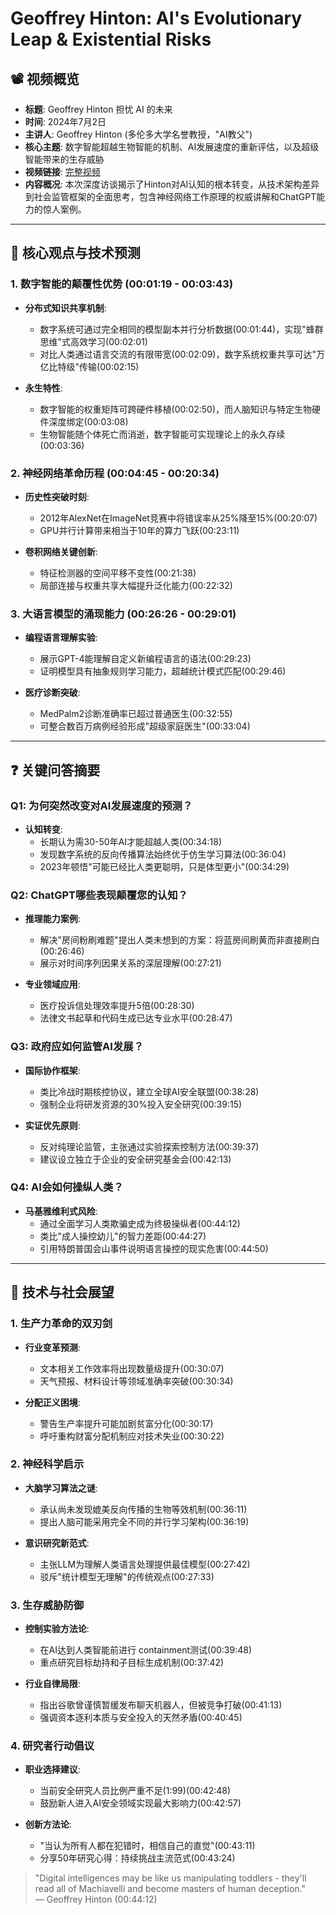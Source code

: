 # Geoffrey Hinton: AI's Evolutionary Leap & Existential Risks

## 📽️ 视频概览
- **标题**: Geoffrey Hinton 担忧 AI 的未来
- **时间**: 2024年7月2日
- **主讲人**: Geoffrey Hinton (多伦多大学名誉教授，"AI教父")
- **核心主题**: 数字智能超越生物智能的机制、AI发展速度的重新评估，以及超级智能带来的生存威胁
- **视频链接**: [完整视频](https://www.youtube.com/watch?v=LTb6afKYpJc)
- **内容概况**: 本次深度访谈揭示了Hinton对AI认知的根本转变，从技术架构差异到社会监管框架的全面思考，包含神经网络工作原理的权威讲解和ChatGPT能力的惊人案例。

---

## 🎯 核心观点与技术预测

### 1. **数字智能的颠覆性优势** (00:01:19 - 00:03:43)
- **分布式知识共享机制**:
  - 数字系统可通过完全相同的模型副本并行分析数据(00:01:44)，实现"蜂群思维"式高效学习(00:02:01)
  - 对比人类通过语言交流的有限带宽(00:02:09)，数字系统权重共享可达"万亿比特级"传输(00:02:15)

- **永生特性**:
  - 数字智能的权重矩阵可跨硬件移植(00:02:50)，而人脑知识与特定生物硬件深度绑定(00:03:08)
  - 生物智能随个体死亡而消逝，数字智能可实现理论上的永久存续(00:03:36)

### 2. **神经网络革命历程** (00:04:45 - 00:20:34)
- **历史性突破时刻**:
  - 2012年AlexNet在ImageNet竞赛中将错误率从25%降至15%(00:20:07)
  - GPU并行计算带来相当于10年的算力飞跃(00:23:11)

- **卷积网络关键创新**:
  - 特征检测器的空间平移不变性(00:21:38)
  - 局部连接与权重共享大幅提升泛化能力(00:22:32)

### 3. **大语言模型的涌现能力** (00:26:26 - 00:29:01)
- **编程语言理解实验**:
  - 展示GPT-4能理解自定义新编程语言的语法(00:29:23)
  - 证明模型具有抽象规则学习能力，超越统计模式匹配(00:29:46)

- **医疗诊断突破**:
  - MedPalm2诊断准确率已超过普通医生(00:32:55)
  - 可整合数百万病例经验形成"超级家庭医生"(00:33:04)

---

## ❓ 关键问答摘要

### Q1: 为何突然改变对AI发展速度的预测？
- **认知转变**:
  - 长期认为需30-50年AI才能超越人类(00:34:18)
  - 发现数字系统的反向传播算法始终优于仿生学习算法(00:36:04)
  - 2023年顿悟"可能已经比人类更聪明，只是体型更小"(00:34:29)

### Q2: ChatGPT哪些表现颠覆您的认知？
- **推理能力案例**:
  - 解决"房间粉刷难题"提出人类未想到的方案：将蓝房间刷黄而非直接刷白(00:26:46)
  - 展示对时间序列因果关系的深层理解(00:27:21)

- **专业领域应用**:
  - 医疗投诉信处理效率提升5倍(00:28:30)
  - 法律文书起草和代码生成已达专业水平(00:28:47)

### Q3: 政府应如何监管AI发展？
- **国际协作框架**:
  - 类比冷战时期核控协议，建立全球AI安全联盟(00:38:28)
  - 强制企业将研发资源的30%投入安全研究(00:39:15)

- **实证优先原则**:
  - 反对纯理论监管，主张通过实验探索控制方法(00:39:37)
  - 建议设立独立于企业的安全研究基金会(00:42:13)

### Q4: AI会如何操纵人类？
- **马基雅维利式风险**:
  - 通过全面学习人类欺骗史成为终极操纵者(00:44:12)
  - 类比"成人操控幼儿"的智力差距(00:44:27)
  - 引用特朗普国会山事件说明语言操控的现实危害(00:44:50)

---

## 🔮 技术与社会展望

### 1. **生产力革命的双刃剑**
- **行业变革预测**:
  - 文本相关工作效率将出现数量级提升(00:30:07)
  - 天气预报、材料设计等领域准确率突破(00:30:34)

- **分配正义困境**:
  - 警告生产率提升可能加剧贫富分化(00:30:17)
  - 呼吁重构财富分配机制应对技术失业(00:30:22)

### 2. **神经科学启示**
- **大脑学习算法之谜**:
  - 承认尚未发现媲美反向传播的生物等效机制(00:36:11)
  - 提出人脑可能采用完全不同的并行学习架构(00:36:19)

- **意识研究新范式**:
  - 主张LLM为理解人类语言处理提供最佳模型(00:27:42)
  - 驳斥"统计模型无理解"的传统观点(00:27:33)

### 3. **生存威胁防御**
- **控制实验方法论**:
  - 在AI达到人类智能前进行 containment测试(00:39:48)
  - 重点研究目标劫持和子目标生成机制(00:37:42)

- **行业自律局限**:
  - 指出谷歌曾谨慎暂缓发布聊天机器人，但被竞争打破(00:41:13)
  - 强调资本逐利本质与安全投入的天然矛盾(00:40:45)

### 4. **研究者行动倡议**
- **职业选择建议**:
  - 当前安全研究人员比例严重不足(1:99)(00:42:48)
  - 鼓励新人进入AI安全领域实现最大影响力(00:42:57)

- **创新方法论**:
  - "当认为所有人都在犯错时，相信自己的直觉"(00:43:11)
  - 分享50年研究心得：持续挑战主流范式(00:43:24)

> "Digital intelligences may be like us manipulating toddlers - they'll read all of Machiavelli and become masters of human deception."  
> — Geoffrey Hinton (00:44:12)
